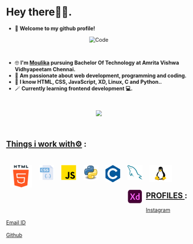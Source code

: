 
# <b>Hey there🙋‍♀️.</b>
- 👋 <b>Welcome to my github profile!</b>

<p align="center">
<img src="https://cdn.dribbble.com/users/1059583/screenshots/4171367/coding-freak.gif" alt="Code" width="40%"></p>
<br>

- 🤓 <b>I'm [Moulika](https://www.instagram.com/moulika_sai_/) pursuing Bachelor Of Technology at Amrita Vishwa Vidhyapeetam Chennai.  </b>
- 🔭 <b>Am passionate about web development, programming and coding.  </b>
- 🤹 <b>I know HTML, CSS, JavaScript, XD, Linux, C and Python..</b>
- 🪄 <b>Currently learning frontend development 💻.</b>

<br>
<p align="center">
    <a>
        <img src="https://github-readme-stats.vercel.app/api?username=moulika183"/>
</a>
</p>
<br>

## <u>Things i work with⚙️</u> :

<br>
<img align="left" alt="HTML5" width="60px" style="margin:10px"  src="assets/html-5.png" />
<img align="left" alt="CSS3" width="40px" style="margin:10px"  src="assets/css.png" />
<img align="left" alt="JavaScript" width="40px" style="margin:10px"  src="assets/js.png" />
<img align="left" alt="Python" width="40px" style="margin:10px"  src="assets/python.png" />
<img align="left" alt="c" width="40px" style="margin:10px"  src="assets/c.png" />
<img align="left" alt="c" width="40px" style="margin:10px"  src="assets/mysql.png" />
<img align="left" alt="linux" width="60px" style="margin:10px"  src="assets/linux.png" />
<img align="left" alt="Xd" width="40px" style="margin:10px"  src="assets/xd.png" />
<br> 
<br>
<br>

## <u>PROFILES </u> :
[Instagram](https://www.instagram.com/moulika_sai_/)
<br>
<br>
[Email ID](mailto:ch.en.u4cse21232@ch.students.amrita.edu)
<br>
<br>
[Github](https://github.com/moulika183/)
<br>

</span>
